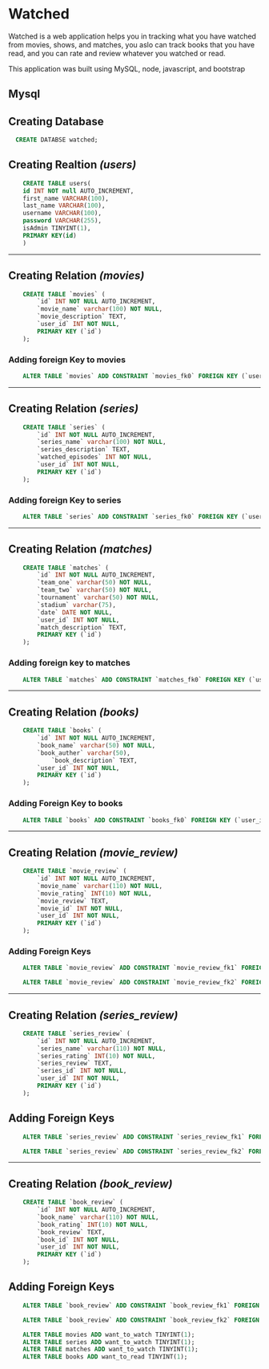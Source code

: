 # Watched
Watched is a web application helps you in tracking what you have watched from movies, shows, and matches, you aslo can track books that you have read, and you can rate and review whatever you watched or read.

This application was built using MySQL, node, javascript, and bootstrap

## Mysql

## Creating Database
```sql
  CREATE DATABSE watched;
```

## Creating Realtion *(users)*
```sql
	CREATE TABLE users(
	id INT NOT null AUTO_INCREMENT,
	first_name VARCHAR(100),
	last_name VARCHAR(100),
	username VARCHAR(100),
	password VARCHAR(255),
	isAdmin TINYINT(1),
	PRIMARY KEY(id)
	)
```

<hr/>

## Creating Relation *(movies)*
```sql
	CREATE TABLE `movies` (
		`id` INT NOT NULL AUTO_INCREMENT,
		`movie_name` varchar(100) NOT NULL,
		`movie_description` TEXT,
		`user_id` INT NOT NULL,
		PRIMARY KEY (`id`)
	);
```

### Adding foreign Key to movies
```sql
	ALTER TABLE `movies` ADD CONSTRAINT `movies_fk0` FOREIGN KEY (`user_id`) REFERENCES `users`(`id`);
```

<hr/>

## Creating Relation *(series)*
```sql
	CREATE TABLE `series` (
		`id` INT NOT NULL AUTO_INCREMENT,
		`series_name` varchar(100) NOT NULL,
		`series_description` TEXT,
		`watched_episodes` INT NOT NULL,
		`user_id` INT NOT NULL,
		PRIMARY KEY (`id`)
	);
```

### Adding foreign Key to series
```sql
	ALTER TABLE `series` ADD CONSTRAINT `series_fk0` FOREIGN KEY (`user_id`) REFERENCES `users`(`id`);
```

<hr/>

## Creating Relation *(matches)*
```sql
	CREATE TABLE `matches` (
		`id` INT NOT NULL AUTO_INCREMENT,
		`team_one` varchar(50) NOT NULL,
		`team_two` varchar(50) NOT NULL,
		`tournament` varchar(50) NOT NULL,
		`stadium` varchar(75),
		`date` DATE NOT NULL,
		`user_id` INT NOT NULL,
		`match_description` TEXT,
		PRIMARY KEY (`id`)
	);
```

### Adding foreign key to matches
```sql
	ALTER TABLE `matches` ADD CONSTRAINT `matches_fk0` FOREIGN KEY (`user_id`) REFERENCES `users`(`id`);
```
<hr/>

## Creating Relation *(books)*
```sql
	CREATE TABLE `books` (
		`id` INT NOT NULL AUTO_INCREMENT,
		`book_name` varchar(50) NOT NULL,
		`book_auther` varchar(50),
			`book_description` TEXT,
		`user_id` INT NOT NULL,
		PRIMARY KEY (`id`)
	);
```

### Adding Foreign Key to books
```sql
	ALTER TABLE `books` ADD CONSTRAINT `books_fk0` FOREIGN KEY (`user_id`) REFERENCES `users`(`id`);
```

<hr/>

## Creating Relation *(movie_review)*
```sql
	CREATE TABLE `movie_review` (
		`id` INT NOT NULL AUTO_INCREMENT,
		`movie_name` varchar(110) NOT NULL,
		`movie_rating` INT(10) NOT NULL,
		`movie_review` TEXT,
		`movie_id` INT NOT NULL,
		`user_id` INT NOT NULL,
		PRIMARY KEY (`id`)
	);
```

### Adding Foreign Keys
```sql 
	ALTER TABLE `movie_review` ADD CONSTRAINT `movie_review_fk1` FOREIGN KEY (`movie_id`) REFERENCES `movies`(`id`);

	ALTER TABLE `movie_review` ADD CONSTRAINT `movie_review_fk2` FOREIGN KEY (`user_id`) REFERENCES `users`(`id`);
```

<hr/>

## Creating Relation *(series_review)*
```sql
	CREATE TABLE `series_review` (
		`id` INT NOT NULL AUTO_INCREMENT,
		`series_name` varchar(110) NOT NULL,
		`series_rating` INT(10) NOT NULL,
		`series_review` TEXT,
		`series_id` INT NOT NULL,
		`user_id` INT NOT NULL,
		PRIMARY KEY (`id`)
	);
```

## Adding Foreign Keys
```sql
	ALTER TABLE `series_review` ADD CONSTRAINT `series_review_fk1` FOREIGN KEY (`series_id`) REFERENCES `series`(`id`);

	ALTER TABLE `series_review` ADD CONSTRAINT `series_review_fk2` FOREIGN KEY (`user_id`) REFERENCES `users`(`id`);
```

<hr/>

## Creating Relation *(book_review)*
```sql
	CREATE TABLE `book_review` (
		`id` INT NOT NULL AUTO_INCREMENT,
		`book_name` varchar(110) NOT NULL,
		`book_rating` INT(10) NOT NULL,
		`book_review` TEXT,
		`book_id` INT NOT NULL,
		`user_id` INT NOT NULL,
		PRIMARY KEY (`id`)
	);
```

## Adding Foreign Keys
```sql
	ALTER TABLE `book_review` ADD CONSTRAINT `book_review_fk1` FOREIGN KEY (`book_id`) REFERENCES `books`(`id`);

	ALTER TABLE `book_review` ADD CONSTRAINT `book_review_fk2` FOREIGN KEY (`user_id`) REFERENCES `users`(`id`);
```

```sql
	ALTER TABLE movies ADD want_to_watch TINYINT(1);
	ALTER TABLE series ADD want_to_watch TINYINT(1);
	ALTER TABLE matches ADD want_to_watch TINYINT(1);
	ALTER TABLE books ADD want_to_read TINYINT(1);
```